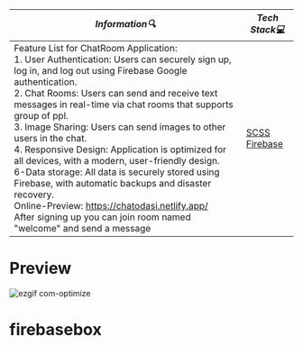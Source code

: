 | **_Information:mag:_**                                                                                                                                                                                                                                                                                   | **_Tech Stack:computer:_**                                                                                                                                                                                                                                                                                                         |
|-----------------------------------------------------------------------------------------------------------------------------------------------------------------------------------------------------------------------------------------------------------------------------------------------------|--------------------------------------------------------------------------------------------------------------------------------------------------------------------------------------------------------------------------------------------------------------------------------------------------------------------------------|
| Feature List for ChatRoom Application:<br>1. User Authentication: Users can securely sign up, log in, and log out using Firebase Google authentication.<br>2. Chat Rooms: Users can send and receive text messages in real-time via chat rooms that supports group of ppl.<br>3. Image Sharing: Users can send images to other users in the chat.<br>4. Responsive Design: Application is optimized for all devices, with a modern, user-friendly design.<br>6-Data storage: All data is securely stored using Firebase, with automatic backups and disaster recovery.<br>Online-Preview: https://chatodasi.netlify.app/<br>After signing up you can join  room named "welcome" and send  a message |<a target="blank" href="https://sass-lang.com/guide"> SCSS </a> <br> <a target="blank" href="https://firebase.google.com/"> Firebase </a> |

<h1>Preview</h1>

![ezgif com-optimize](https://user-images.githubusercontent.com/109925130/217525975-43d4cb51-b11d-4563-a48a-9b290c9d681f.gif)
# firebasebox
